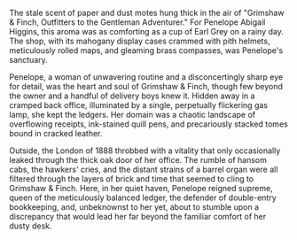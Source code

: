 The stale scent of paper and dust motes hung thick in the air of "Grimshaw & Finch, Outfitters to the Gentleman Adventurer." For Penelope Abigail Higgins, this aroma was as comforting as a cup of Earl Grey on a rainy day. The shop, with its mahogany display cases crammed with pith helmets, meticulously rolled maps, and gleaming brass compasses, was Penelope's sanctuary.

Penelope, a woman of unwavering routine and a disconcertingly sharp eye for detail, was the heart and soul of Grimshaw & Finch, though few beyond the owner and a handful of delivery boys knew it. Hidden away in a cramped back office, illuminated by a single, perpetually flickering gas lamp, she kept the ledgers. Her domain was a chaotic landscape of overflowing receipts, ink-stained quill pens, and precariously stacked tomes bound in cracked leather.

Outside, the London of 1888 throbbed with a vitality that only occasionally leaked through the thick oak door of her office. The rumble of hansom cabs, the hawkers' cries, and the distant strains of a barrel organ were all filtered through the layers of brick and time that seemed to cling to Grimshaw & Finch. Here, in her quiet haven, Penelope reigned supreme, queen of the meticulously balanced ledger, the defender of double-entry bookkeeping, and, unbeknownst to her yet, about to stumble upon a discrepancy that would lead her far beyond the familiar comfort of her dusty desk.
